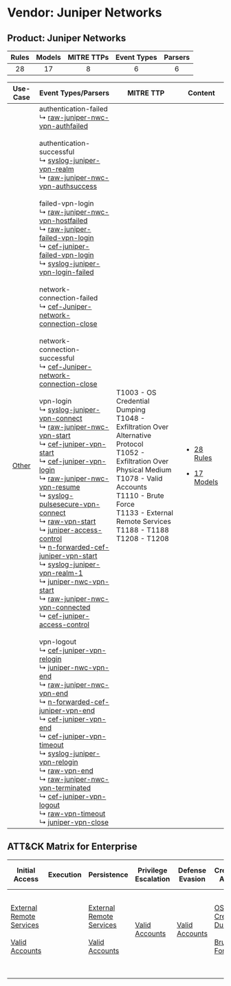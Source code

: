 Vendor: Juniper Networks
========================
Product: Juniper Networks
-------------------------
| Rules | Models | MITRE TTPs | Event Types | Parsers |
|:-----:|:------:|:----------:|:-----------:|:-------:|
|  28   |   17   |     8      |      6      |    6    |

|                Use-Case                | Event Types/Parsers                                                                                                                                                                                                                                                                                                                                                                                                                                                                                                                                                                                                                                                                                                                                                                                                                                                                                                                                                                                                                                                                                                                                                                                                                                                                                                                                                                                                                                                                                                                                                                                                                                                                                                                                                                                                                                                                                                                                                                                                                                                                                                                                                                                                                                                                                                                                                                                                                                                                                                                                                                                                                                                                                                                                                                                                                                                                                                                                                                                                                                                                                                                                                                                                                                | MITRE TTP                                                                                                                                                                                                                                               | Content                                                                                                              |
|:--------------------------------------:| -------------------------------------------------------------------------------------------------------------------------------------------------------------------------------------------------------------------------------------------------------------------------------------------------------------------------------------------------------------------------------------------------------------------------------------------------------------------------------------------------------------------------------------------------------------------------------------------------------------------------------------------------------------------------------------------------------------------------------------------------------------------------------------------------------------------------------------------------------------------------------------------------------------------------------------------------------------------------------------------------------------------------------------------------------------------------------------------------------------------------------------------------------------------------------------------------------------------------------------------------------------------------------------------------------------------------------------------------------------------------------------------------------------------------------------------------------------------------------------------------------------------------------------------------------------------------------------------------------------------------------------------------------------------------------------------------------------------------------------------------------------------------------------------------------------------------------------------------------------------------------------------------------------------------------------------------------------------------------------------------------------------------------------------------------------------------------------------------------------------------------------------------------------------------------------------------------------------------------------------------------------------------------------------------------------------------------------------------------------------------------------------------------------------------------------------------------------------------------------------------------------------------------------------------------------------------------------------------------------------------------------------------------------------------------------------------------------------------------------------------------------------------------------------------------------------------------------------------------------------------------------------------------------------------------------------------------------------------------------------------------------------------------------------------------------------------------------------------------------------------------------------------------------------------------------------------------------------------------------------------- | ------------------------------------------------------------------------------------------------------------------------------------------------------------------------------------------------------------------------------------------------------- | -------------------------------------------------------------------------------------------------------------------- |
| [Other](../../../UseCases/uc_other.md) |  authentication-failed<br> ↳ [raw-juniper-nwc-vpn-authfailed](Parsers/parserContent_raw-juniper-nwc-vpn-authfailed.md)<br><br> authentication-successful<br> ↳ [syslog-juniper-vpn-realm](Parsers/parserContent_syslog-juniper-vpn-realm.md)<br> ↳ [raw-juniper-nwc-vpn-authsuccess](Parsers/parserContent_raw-juniper-nwc-vpn-authsuccess.md)<br><br> failed-vpn-login<br> ↳ [raw-juniper-nwc-vpn-hostfailed](Parsers/parserContent_raw-juniper-nwc-vpn-hostfailed.md)<br> ↳ [raw-juniper-failed-vpn-login](Parsers/parserContent_raw-juniper-failed-vpn-login.md)<br> ↳ [cef-juniper-failed-vpn-login](Parsers/parserContent_cef-juniper-failed-vpn-login.md)<br> ↳ [syslog-juniper-vpn-login-failed](Parsers/parserContent_syslog-juniper-vpn-login-failed.md)<br><br> network-connection-failed<br> ↳ [cef-Juniper-network-connection-close](Parsers/parserContent_cef-juniper-network-connection-close.md)<br><br> network-connection-successful<br> ↳ [cef-Juniper-network-connection-close](Parsers/parserContent_cef-juniper-network-connection-close.md)<br><br> vpn-login<br> ↳ [syslog-juniper-vpn-connect](Parsers/parserContent_syslog-juniper-vpn-connect.md)<br> ↳ [raw-juniper-nwc-vpn-start](Parsers/parserContent_raw-juniper-nwc-vpn-start.md)<br> ↳ [cef-juniper-vpn-start](Parsers/parserContent_cef-juniper-vpn-start.md)<br> ↳ [cef-juniper-vpn-login](Parsers/parserContent_cef-juniper-vpn-login.md)<br> ↳ [raw-juniper-nwc-vpn-resume](Parsers/parserContent_raw-juniper-nwc-vpn-resume.md)<br> ↳ [syslog-pulsesecure-vpn-connect](Parsers/parserContent_syslog-pulsesecure-vpn-connect.md)<br> ↳ [raw-vpn-start](Parsers/parserContent_raw-vpn-start.md)<br> ↳ [juniper-access-control](Parsers/parserContent_juniper-access-control.md)<br> ↳ [n-forwarded-cef-juniper-vpn-start](Parsers/parserContent_n-forwarded-cef-juniper-vpn-start.md)<br> ↳ [syslog-juniper-vpn-realm-1](Parsers/parserContent_syslog-juniper-vpn-realm-1.md)<br> ↳ [juniper-nwc-vpn-start](Parsers/parserContent_juniper-nwc-vpn-start.md)<br> ↳ [raw-juniper-nwc-vpn-connected](Parsers/parserContent_raw-juniper-nwc-vpn-connected.md)<br> ↳ [cef-juniper-access-control](Parsers/parserContent_cef-juniper-access-control.md)<br><br> vpn-logout<br> ↳ [cef-juniper-vpn-relogin](Parsers/parserContent_cef-juniper-vpn-relogin.md)<br> ↳ [juniper-nwc-vpn-end](Parsers/parserContent_juniper-nwc-vpn-end.md)<br> ↳ [raw-juniper-nwc-vpn-end](Parsers/parserContent_raw-juniper-nwc-vpn-end.md)<br> ↳ [n-forwarded-cef-juniper-vpn-end](Parsers/parserContent_n-forwarded-cef-juniper-vpn-end.md)<br> ↳ [cef-juniper-vpn-end](Parsers/parserContent_cef-juniper-vpn-end.md)<br> ↳ [cef-juniper-vpn-timeout](Parsers/parserContent_cef-juniper-vpn-timeout.md)<br> ↳ [syslog-juniper-vpn-relogin](Parsers/parserContent_syslog-juniper-vpn-relogin.md)<br> ↳ [raw-vpn-end](Parsers/parserContent_raw-vpn-end.md)<br> ↳ [raw-juniper-nwc-vpn-terminated](Parsers/parserContent_raw-juniper-nwc-vpn-terminated.md)<br> ↳ [cef-juniper-vpn-logout](Parsers/parserContent_cef-juniper-vpn-logout.md)<br> ↳ [raw-vpn-timeout](Parsers/parserContent_raw-vpn-timeout.md)<br> ↳ [juniper-vpn-close](Parsers/parserContent_juniper-vpn-close.md)<br> | T1003 - OS Credential Dumping<br>T1048 - Exfiltration Over Alternative Protocol<br>T1052 - Exfiltration Over Physical Medium<br>T1078 - Valid Accounts<br>T1110 - Brute Force<br>T1133 - External Remote Services<br>T1188 - T1188<br>T1208 - T1208<br> | [<ul><li>28 Rules</li></ul><ul><li>17 Models</li></ul>](Rules_Models/r_m_juniper_networks_juniper_networks_Other.md) |

ATT&CK Matrix for Enterprise
----------------------------
| Initial Access                                                                                                                                   | Execution | Persistence                                                                                                                                      | Privilege Escalation                                                | Defense Evasion                                                     | Credential Access                                                                                                                          | Discovery | Lateral Movement | Collection | Command and Control | Exfiltration                                                                                                                                                                      | Impact |
| ------------------------------------------------------------------------------------------------------------------------------------------------ | --------- | ------------------------------------------------------------------------------------------------------------------------------------------------ | ------------------------------------------------------------------- | ------------------------------------------------------------------- | ------------------------------------------------------------------------------------------------------------------------------------------ | --------- | ---------------- | ---------- | ------------------- | --------------------------------------------------------------------------------------------------------------------------------------------------------------------------------- | ------ |
| [External Remote Services](https://attack.mitre.org/techniques/T1133)<br><br>[Valid Accounts](https://attack.mitre.org/techniques/T1078)<br><br> |           | [External Remote Services](https://attack.mitre.org/techniques/T1133)<br><br>[Valid Accounts](https://attack.mitre.org/techniques/T1078)<br><br> | [Valid Accounts](https://attack.mitre.org/techniques/T1078)<br><br> | [Valid Accounts](https://attack.mitre.org/techniques/T1078)<br><br> | [OS Credential Dumping](https://attack.mitre.org/techniques/T1003)<br><br>[Brute Force](https://attack.mitre.org/techniques/T1110)<br><br> |           |                  |            |                     | [Exfiltration Over Alternative Protocol](https://attack.mitre.org/techniques/T1048)<br><br>[Exfiltration Over Physical Medium](https://attack.mitre.org/techniques/T1052)<br><br> |        |